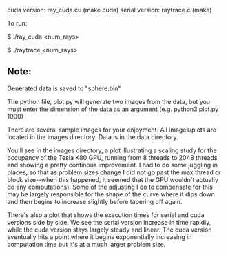 cuda version: ray_cuda.cu  (make cuda)
serial version: raytrace.c (make)


To run:

$ ./ray_cuda <num_rays> <dimension>

$ ./raytrace <num_rays> <dimension>



Note: 
---

Generated data is saved to "sphere.bin"

The python file, plot.py will generate two images from the data, but you 
must enter the dimension of the data as an argument (e.g. python3 plot.py 1000)

There are several sample images for your enjoyment. All images/plots are located 
in the images directory. Data is in the data directory.


You'll see in the images directory, a plot illustrating a scaling study for the 
occupancy of the Tesla K80 GPU, running from 8 threads to 2048 threads and showing
a pretty continous improvement. I had to do some juggling in places, so that as problem 
sizes change I did not go past the max thread or block size--when this happened, it seemed 
that the GPU wouldn't actually do any computations). Some of the adjusting I do to compensate 
for this may be largely responsible for the shape of the curve where it dips down and then 
begins to increase slightly before tapering off again. 

There's also a plot that shows the execution times for serial and cuda versions side
by side. We see the serial version increase in time rapidly, while the cuda version stays largely 
steady and linear. The cuda version eventually hits a point where it begins exponentially increasing in 
computation time but it's at a much larger problem size. 


